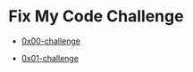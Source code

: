 # Fix My Code Challenge

- [0x00-challenge](https://github.com/KristiSeraj/holbertonschool-Fix_My_Code_Challenge/tree/main/0x00-challenge)

- [0x01-challenge](https://github.com/KristiSeraj/holbertonschool-Fix_My_Code_Challenge/tree/main/0x01-challenge)
